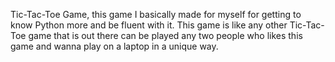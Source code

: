 Tic-Tac-Toe Game, this game I basically made for myself for getting to know Python more and be fluent with it. This game is like any other Tic-Tac-Toe game that is out there can be played any two people who likes this game and wanna play on a laptop in a unique way. 

